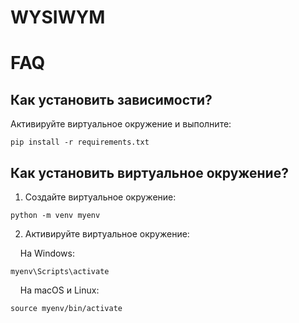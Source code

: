 # WYSIWYM

# FAQ

## Как установить зависимости?
Активируйте виртуальное окружение и выполните:

```shell
pip install -r requirements.txt
```

## Как установить виртуальное окружение?
1. Создайте виртуальное окружение:
```shell
python -m venv myenv
```
2. Активируйте виртуальное окружение: 

&nbsp;&nbsp;&nbsp;&nbsp;На Windows:
```shell
myenv\Scripts\activate
```
&nbsp;&nbsp;&nbsp;&nbsp;На macOS и Linux:
```shell
source myenv/bin/activate
```
